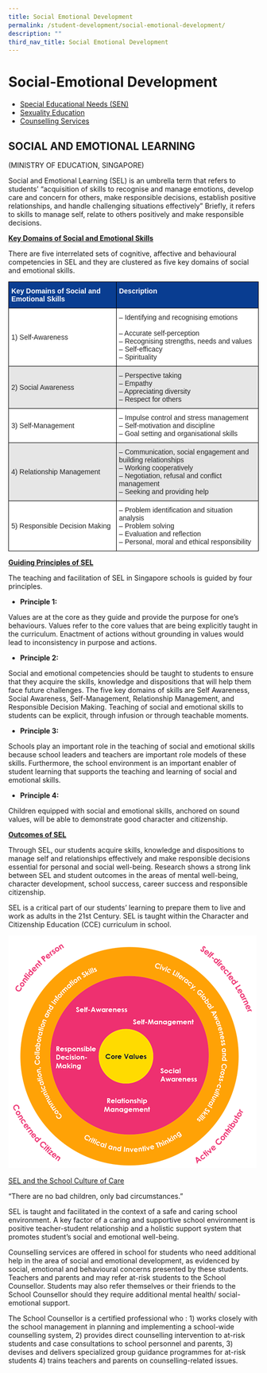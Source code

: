 ```yaml
---
title: Social Emotional Development
permalink: /student-development/social-emotional-development/
description: ""
third_nav_title: Social Emotional Development
---
```

Social-Emotional Development
============================

*   [Special Educational Needs (SEN)](https://staging.d33coz43hxnqna.amplifyapp.com/student-development/social-emotional-development/special-needs/)
*   [Sexuality Education](https://staging.d33coz43hxnqna.amplifyapp.com/student-development/social-emotional-development/sexuality-education/)
*   [Counselling Services](https://staging.d33coz43hxnqna.amplifyapp.com/student-development/social-emotional-development/counselling-services/)

SOCIAL AND EMOTIONAL LEARNING
-----------------------------

 (MINISTRY OF EDUCATION, SINGAPORE)

Social and Emotional Learning (SEL) is an umbrella term that refers to students’ “acquisition of skills to recognise and manage emotions, develop care and concern for others, make responsible decisions, establish positive relationships, and handle challenging situations effectively” Briefly, it refers to skills to manage self, relate to others positively and make responsible decisions.

**<u>Key Domains of Social and Emotional Skills</u>**

There are five interrelated sets of cognitive, affective and behavioural competencies in SEL and they are clustered as five key domains of social and emotional skills.


<table style="border-collapse:collapse;border-spacing:0" class="tg"><thead><tr><th style="background-color:#093D91;border-color:black;border-style:solid;border-width:1px;color:#FFF;font-family:Arial, sans-serif;font-size:14px;font-weight:bold;overflow:hidden;padding:10px 5px;text-align:left;vertical-align:top;word-break:normal"><span style="font-weight:bold">Key Domains of Social and Emotional Skills</span></th><th style="background-color:#093D91;border-color:black;border-style:solid;border-width:1px;color:#FFF;font-family:Arial, sans-serif;font-size:14px;font-weight:bold;overflow:hidden;padding:10px 5px;text-align:left;vertical-align:top;word-break:normal"><span style="font-weight:bold">Description</span></th></tr></thead><tbody><tr><td style="background-color:#FFF;border-color:black;border-style:solid;border-width:1px;color:#222;font-family:Arial, sans-serif;font-size:14px;overflow:hidden;padding:10px 5px;text-align:left;vertical-align:middle;word-break:normal">1)     Self-Awareness</td><td style="background-color:#FFF;border-color:black;border-style:solid;border-width:1px;color:#222;font-family:Arial, sans-serif;font-size:14px;overflow:hidden;padding:10px 5px;text-align:left;vertical-align:middle;word-break:normal">– Identifying and recognising emotions<br><br>– Accurate self-perception<br>– Recognising strengths, needs and values<br>– Self-efficacy<br>– Spirituality</td></tr><tr><td style="background-color:#E6E6E6;border-color:black;border-style:solid;border-width:1px;color:#222;font-family:Arial, sans-serif;font-size:14px;overflow:hidden;padding:10px 5px;text-align:left;vertical-align:middle;word-break:normal">2)     Social Awareness</td><td style="background-color:#E6E6E6;border-color:black;border-style:solid;border-width:1px;color:#222;font-family:Arial, sans-serif;font-size:14px;overflow:hidden;padding:10px 5px;text-align:left;vertical-align:middle;word-break:normal">– Perspective taking<br>– Empathy<br>– Appreciating diversity<br>– Respect for others</td></tr><tr><td style="background-color:#FFF;border-color:black;border-style:solid;border-width:1px;color:#222;font-family:Arial, sans-serif;font-size:14px;overflow:hidden;padding:10px 5px;text-align:left;vertical-align:middle;word-break:normal">3)     Self-Management</td><td style="background-color:#FFF;border-color:black;border-style:solid;border-width:1px;color:#222;font-family:Arial, sans-serif;font-size:14px;overflow:hidden;padding:10px 5px;text-align:left;vertical-align:middle;word-break:normal">– Impulse control and stress management<br>– Self-motivation and discipline<br>– Goal setting and organisational skills</td></tr><tr><td style="background-color:#E6E6E6;border-color:black;border-style:solid;border-width:1px;color:#222;font-family:Arial, sans-serif;font-size:14px;overflow:hidden;padding:10px 5px;text-align:left;vertical-align:middle;word-break:normal">4)     Relationship Management</td><td style="background-color:#E6E6E6;border-color:black;border-style:solid;border-width:1px;color:#222;font-family:Arial, sans-serif;font-size:14px;overflow:hidden;padding:10px 5px;text-align:left;vertical-align:middle;word-break:normal">– Communication, social engagement and building relationships<br>– Working cooperatively<br>– Negotiation, refusal and conflict management<br>– Seeking and providing help</td></tr><tr><td style="background-color:#FFF;border-color:black;border-style:solid;border-width:1px;color:#222;font-family:Arial, sans-serif;font-size:14px;overflow:hidden;padding:10px 5px;text-align:left;vertical-align:middle;word-break:normal">5)     Responsible Decision Making</td><td style="background-color:#FFF;border-color:black;border-style:solid;border-width:1px;color:#222;font-family:Arial, sans-serif;font-size:14px;overflow:hidden;padding:10px 5px;text-align:left;vertical-align:middle;word-break:normal">– Problem identification and situation analysis<br>– Problem solving<br>– Evaluation and reflection<br>– Personal, moral and ethical responsibility</td></tr></tbody></table>



**<u>Guiding Principles of SEL</u>**

The teaching and facilitation of SEL in Singapore schools is guided by four principles.

*   **Principle 1:**

Values are at the core as they guide and provide the purpose for one’s behaviours. Values refer to the core values that are being explicitly taught in the curriculum. Enactment of actions without grounding in values would lead to inconsistency in purpose and actions.

*   **Principle 2:**

Social and emotional competencies should be taught to students to ensure that they acquire the skills, knowledge and dispositions that will help them face future challenges. The five key domains of skills are Self Awareness, Social Awareness, Self-Management, Relationship Management, and Responsible Decision Making. Teaching of social and emotional skills to students can be explicit, through infusion or through teachable moments.

*   **Principle 3:**

Schools play an important role in the teaching of social and emotional skills because school leaders and teachers are important role models of these skills. Furthermore, the school environment is an important enabler of student learning that supports the teaching and learning of social and emotional skills.

*   **Principle 4:**

Children equipped with social and emotional skills, anchored on sound values, will be able to demonstrate good character and citizenship.

**<u>Outcomes of SEL</u>**

Through SEL, our students acquire skills, knowledge and dispositions to manage self and relationships effectively and make responsible decisions essential for personal and social well-being. Research shows a strong link between SEL and student outcomes in the areas of mental well-being, character development, school success, career success and responsible citizenship.

SEL is a critical part of our students’ learning to prepare them to live and work as adults in the 21st Century. SEL is taught within the Character and Citizenship Education (CCE) curriculum in school.


![](/images/Departments/CCE.png)


<u>SEL and the School Culture of Care</u>

“There are no bad children, only bad circumstances.”

SEL is taught and facilitated in the context of a safe and caring school environment. A key factor of a caring and supportive school environment is positive teacher-student relationship and a holistic support system that promotes student’s social and emotional well-being.

Counselling services are offered in school for students who need additional help in the area of social and emotional development, as evidenced by social, emotional and behavioural concerns presented by these students. Teachers and parents and may refer at-risk students to the School Counsellor. Students may also refer themselves or their friends to the School Counsellor should they require additional mental health/ social-emotional support.

The School Counsellor is a certified professional who : 1) works closely with the school management in planning and implementing a school-wide counselling system, 2) provides direct counselling intervention to at-risk students and case consultations to school personnel and parents, 3) devises and delivers specialized group guidance programmes for at-risk students 4) trains teachers and parents on counselling-related issues.